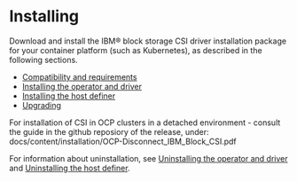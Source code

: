 # Installing

Download and install the IBM® block storage CSI driver installation package for your container platform (such as Kubernetes), as described in the following sections.

- [Compatibility and requirements](install_compatibility_requirements.md)
- [Installing the operator and driver](install_operator_driver.md)
- [Installing the host definer](install_hostdefiner.md)
- [Upgrading](upgrade.md)

For installation of CSI in OCP clusters in a detached environment - consult the guide in the github reposiory of the release, under:
docs/content/installation/OCP-Disconnect_IBM_Block_CSI.pdf


For information about uninstallation, see [Uninstalling the operator and driver](uninstalling.md) and [Uninstalling the host definer](uninstalling_hostdefiner.md).


